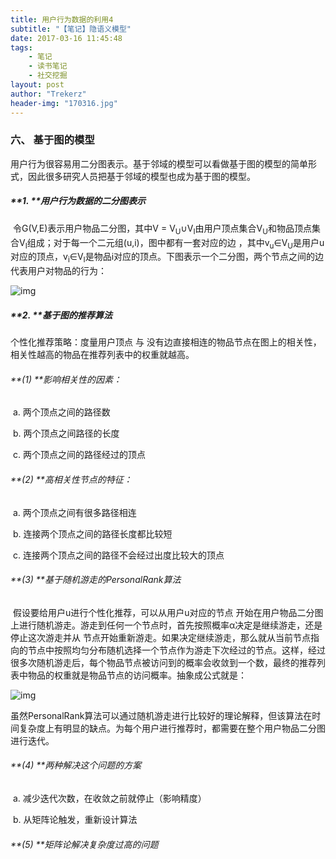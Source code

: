 ```yaml
---
title: 用户行为数据的利用4
subtitle: "【笔记】隐语义模型"
date: 2017-03-16 11:45:48
tags: 
	- 笔记
	- 读书笔记
	- 社交挖掘
layout: post
author: "Trekerz"
header-img: "170316.jpg"
---
```




### **六、  基于图的模型**

​       用户行为很容易用二分图表示。基于邻域的模型可以看做基于图的模型的简单形式，因此很多研究人员把基于邻域的模型也成为基于图的模型。

##### **1.    **用户行为数据的二分图表示

​        令G(V,E)表示用户物品二分图，其中V = V<sub>U</sub>∪V<sub>I</sub>由用户顶点集合V<sub>U</sub>和物品顶点集合V<sub>I</sub>组成；对于每一个二元组(u,i)，图中都有一套对应的边 ，其中v<sub>u</sub>∈V<sub>U</sub>是用户u对应的顶点，v<sub>i</sub>∈V<sub>I</sub>是物品i对应的顶点。下图表示一个二分图，两个节点之间的边代表用户对物品的行为：

![img](1.png)

##### **2.    **基于图的推荐算法

个性化推荐策略：度量用户顶点 与 没有边直接相连的物品节点在图上的相关性，相关性越高的物品在推荐列表中的权重就越高。

###### **(1)  **影响相关性的因素：

​	a.    两个顶点之间的路径数

​	b.    两个顶点之间路径的长度

​	c.    两个顶点之间的路径经过的顶点

###### **(2)  **高相关性节点的特征：

​	a.    两个顶点之间有很多路径相连

​	b.    连接两个顶点之间的路径长度都比较短

​	c.    连接两个顶点之间的路径不会经过出度比较大的顶点

###### **(3)  **基于随机游走的PersonalRank算法

​         假设要给用户u进行个性化推荐，可以从用户u对应的节点 开始在用户物品二分图上进行随机游走。游走到任何一个节点时，首先按照概率α决定是继续游走，还是停止这次游走并从 节点开始重新游走。如果决定继续游走，那么就从当前节点指向的节点中按照均匀分布随机选择一个节点作为游走下次经过的节点。这样，经过很多次随机游走后，每个物品节点被访问到的概率会收敛到一个数，最终的推荐列表中物品的权重就是物品节点的访问概率。抽象成公式就是：

![img](2.png)

虽然PersonalRank算法可以通过随机游走进行比较好的理论解释，但该算法在时间复杂度上有明显的缺点。为每个用户进行推荐时，都需要在整个用户物品二分图进行迭代。

###### **(4)  **两种解决这个问题的方案

​	a.    减少迭代次数，在收敛之前就停止（影响精度）

​	b.    从矩阵论触发，重新设计算法

###### **(5)  **矩阵论解决复杂度过高的问题

<br/>

<br/>